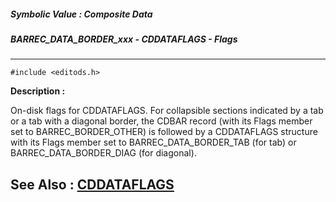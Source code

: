 ##### Symbolic Value : Composite Data
##### BARREC_DATA_BORDER_xxx - CDDATAFLAGS - Flags
---
```
#include <editods.h>
```
**Description :**

On-disk flags for CDDATAFLAGS. For collapsible sections indicated by a tab or a 
tab with a diagonal border, the CDBAR record (with its Flags member set to 
BARREC_BORDER_OTHER) is followed by a CDDATAFLAGS structure with its Flags 
member set to BARREC_DATA_BORDER_TAB (for tab) or BARREC_DATA_BORDER_DIAG (for 
diagonal).

**See Also :**
[CDDATAFLAGS](/domino-c-api-docs/reference/Data/CDDATAFLAGS)
---
